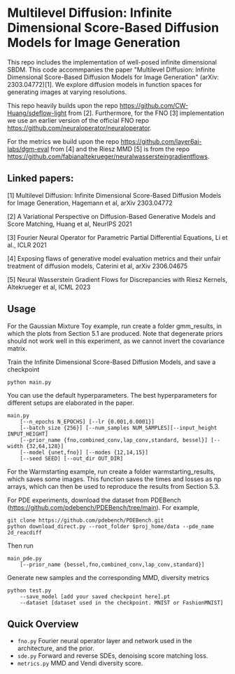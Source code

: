 # Multilevel Diffusion: Infinite Dimensional Score-Based Diffusion Models for Image Generation

This repo includes the implementation of well-posed infinite dimensional SBDM. This code accommpanies the paper "Multilevel Diffusion: Infinite Dimensional Score-Based Diffusion Models for Image Generation" (arXiv: 2303.04772)[1].
We explore diffusion models in function spaces for generating images at varying resolutions.


This repo heavily builds upon the repo https://github.com/CW-Huang/sdeflow-light from [2]. 
Furthermore, for the FNO [3] implementation we use an 
earlier version of the official FNO repo https://github.com/neuraloperator/neuraloperator.

For the metrics we build upon the repo https://github.com/layer6ai-labs/dgm-eval from [4] 
and the Riesz MMD [5] is from the repo https://github.com/fabianaltekrueger/neuralwassersteingradientflows.


## Linked papers: 
[1] Multilevel Diffusion: Infinite Dimensional Score-Based Diffusion Models for Image Generation, Hagemann et al, arXiv 2303.04772

[2] A Variational Perspective on Diffusion-Based Generative Models and Score Matching, Huang et al, NeurIPS 2021

[3] Fourier Neural Operator for Parametric Partial Differential Equations, Li et al., ICLR 2021

[4] Exposing flaws of generative model evaluation metrics and their unfair treatment of diffusion models, Caterini et al, arXiv 2306.04675

[5] Neural Wasserstein Gradient Flows for Discrepancies with Riesz Kernels, Altekrueger et al, ICML 2023

## Usage

For the Gaussian Mixture Toy example, run create a folder gmm_results, in which the plots from Section 5.1 are produced. Note that degenerate priors should not work well in this experiment, as we cannot invert the covariance matrix. 

Train the Infinite Dimensional Score-Based Diffusion Models, and save a checkpoint
```
python main.py
```

You can use the default hyperparameters. The best hyperparameters for different setups are elaborated in the paper.
```
main.py 
    [--n_epochs N_EPOCHS] [--lr {0.001,0.0001}]
    [--batch_size {256}] [--num_samples NUM_SAMPLES][--input_height INPUT_HEIGHT]
    [--prior_name {fno,combined_conv,lap_conv,standard, bessel}] [--width {32,64,128}]
    [--model {unet,fno}] [--modes {12,14,15}]
    [--seed SEED] [--out_dir OUT_DIR]
```

For the Warmstarting example, run create a folder warmstarting_results, which saves some images. This function saves the times and losses as np arrays, which can then be used to reproduce the results from Section 5.3.


For PDE experiments, download the dataset from PDEBench (https://github.com/pdebench/PDEBench/tree/main). For example,
```
git clone https://github.com/pdebench/PDEBench.git
python download_direct.py --root_folder $proj_home/data --pde_name 2d_reacdiff
```
Then run
```
main_pde.py 
    [--prior_name {bessel,fno,combined_conv,lap_conv,standard}]
```


Generate new samples and the corresponding MMD, diversity metrics
```
python test.py
    --save_model [add your saved checkpoint here].pt
    --dataset [dataset used in the checkpoint. MNIST or FashionMNIST]
```

 

## Quick Overview
- `fno.py` Fourier neural operator layer and network used in the architecture, and the prior.
- `sde.py` Forward and reverse SDEs, denoising score matching loss.
- `metrics.py` MMD and Vendi diversity score.

